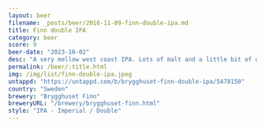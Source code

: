 ```yaml
---
layout: beer
filename: _posts/beer/2016-11-09-finn-double-ipa.md
title: Finn double IPA
category: beer
score: 9
beer-date: "2023-10-02"
desc: "A very mellow west coast IPA. Lots of malt and a little bit of dank pine. Goes down very easy and is somewhat refreshing given the strength"
permalink: /beer/:title.html
img: /img/list/finn-double-ipa.jpeg
untappd: "https://untappd.com/b/brygghuset-finn-double-ipa/5478150"
country: "Sweden"
brewery: "Brygghuset Finn"
breweryURL: "/brewery/brygghuset-finn.html"
style: "IPA - Imperial / Double"
---
```

